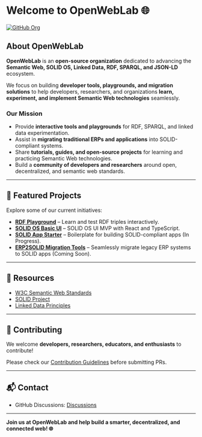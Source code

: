 # Welcome to OpenWebLab 🌐

[![GitHub Org](https://img.shields.io/badge/GitHub-Open%20Source-blue?style=flat-square)](https://github.com/OpenWebLab)

## About OpenWebLab
**OpenWebLab** is an **open-source organization** dedicated to advancing the **Semantic Web, SOLID OS, Linked Data, RDF, SPARQL, and JSON-LD** ecosystem.  

We focus on building **developer tools, playgrounds, and migration solutions** to help developers, researchers, and organizations **learn, experiment, and implement Semantic Web technologies** seamlessly.

### Our Mission
- Provide **interactive tools and playgrounds** for RDF, SPARQL, and linked data experimentation.  
- Assist in **migrating traditional ERPs and applications** into SOLID-compliant systems.  
- Share **tutorials, guides, and open-source projects** for learning and practicing Semantic Web technologies.  
- Build a **community of developers and researchers** around open, decentralized, and semantic web standards.

---

## 🚀 Featured Projects
Explore some of our current initiatives:

- **[RDF Playground](https://rdfplay.netlify.app/)** – Learn and test RDF triples interactively.  
- **[SOLID OS Basic UI](https://solid-profile.netlify.app/)** – SOLID OS UI MVP with React and TypeScript.  
- **[SOLID App Starter]()** – Boilerplate for building SOLID-compliant apps (In Progress).  
- **[ERP2SOLID Migration Tools]()** – Seamlessly migrate legacy ERP systems to SOLID apps (Coming Soon).  

---

## 📖 Resources
- [W3C Semantic Web Standards](https://www.w3.org/standards/semanticweb/)  
- [SOLID Project](https://solidproject.org/)  
- [Linked Data Principles](https://www.w3.org/DesignIssues/LinkedData.html)  

---

## 🤝 Contributing
We welcome **developers, researchers, educators, and enthusiasts** to contribute!  

Please check our [Contribution Guidelines](https://github.com/OpenWebLab/CONTRIBUTING.md) before submitting PRs.

---

## 📬 Contact
- GitHub Discussions: [Discussions](https://github.com/OpenWebLab/discussions)   

---

**Join us at OpenWebLab and help build a smarter, decentralized, and connected web! 🌐**

